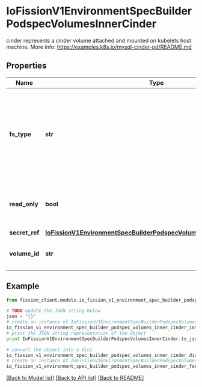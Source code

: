 # IoFissionV1EnvironmentSpecBuilderPodspecVolumesInnerCinder

cinder represents a cinder volume attached and mounted on kubelets host machine. More info: https://examples.k8s.io/mysql-cinder-pd/README.md

## Properties

Name | Type | Description | Notes
------------ | ------------- | ------------- | -------------
**fs_type** | **str** | fsType is the filesystem type to mount. Must be a filesystem type supported by the host operating system. Examples: \&quot;ext4\&quot;, \&quot;xfs\&quot;, \&quot;ntfs\&quot;. Implicitly inferred to be \&quot;ext4\&quot; if unspecified. More info: https://examples.k8s.io/mysql-cinder-pd/README.md | [optional] 
**read_only** | **bool** | readOnly defaults to false (read/write). ReadOnly here will force the ReadOnly setting in VolumeMounts. More info: https://examples.k8s.io/mysql-cinder-pd/README.md | [optional] 
**secret_ref** | [**IoFissionV1EnvironmentSpecBuilderPodspecVolumesInnerCinderSecretRef**](IoFissionV1EnvironmentSpecBuilderPodspecVolumesInnerCinderSecretRef.md) |  | [optional] 
**volume_id** | **str** | volumeID used to identify the volume in cinder. More info: https://examples.k8s.io/mysql-cinder-pd/README.md | 

## Example

```python
from fission_client.models.io_fission_v1_environment_spec_builder_podspec_volumes_inner_cinder import IoFissionV1EnvironmentSpecBuilderPodspecVolumesInnerCinder

# TODO update the JSON string below
json = "{}"
# create an instance of IoFissionV1EnvironmentSpecBuilderPodspecVolumesInnerCinder from a JSON string
io_fission_v1_environment_spec_builder_podspec_volumes_inner_cinder_instance = IoFissionV1EnvironmentSpecBuilderPodspecVolumesInnerCinder.from_json(json)
# print the JSON string representation of the object
print IoFissionV1EnvironmentSpecBuilderPodspecVolumesInnerCinder.to_json()

# convert the object into a dict
io_fission_v1_environment_spec_builder_podspec_volumes_inner_cinder_dict = io_fission_v1_environment_spec_builder_podspec_volumes_inner_cinder_instance.to_dict()
# create an instance of IoFissionV1EnvironmentSpecBuilderPodspecVolumesInnerCinder from a dict
io_fission_v1_environment_spec_builder_podspec_volumes_inner_cinder_form_dict = io_fission_v1_environment_spec_builder_podspec_volumes_inner_cinder.from_dict(io_fission_v1_environment_spec_builder_podspec_volumes_inner_cinder_dict)
```
[[Back to Model list]](../README.md#documentation-for-models) [[Back to API list]](../README.md#documentation-for-api-endpoints) [[Back to README]](../README.md)


